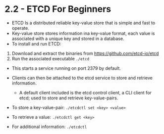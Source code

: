 # 2.2 - ETCD For Beginners

- ETCD Is a distributed reliable key-value store that is simple and fast to operate.
- Key-value store stores information ina key-value format, each value is associated with a
unique key and stored in a database.
- To install and run ETCD:

1. Download and extract the binaries from https://github.com/etcd-io/etcd
1. Run the associated executable `./etcd`

- This starts a service running on port 2379 by default.
- Clients can then be attached to the etcd service to store and retrieve information.
  - A default
client included is the etcd control client, a CLI client for etcd; used to store and retrieve
key-value-pairs.

- To store a key-value-pair: `./etcdctl set <key> <value>`
- To retrieve a value: `./etcdctl get <key>`
- For additional information: `./etcdctl`
